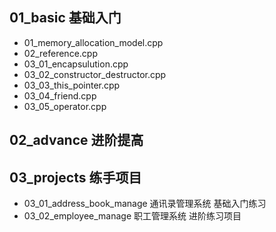 ## 01_basic 基础入门
- 01_memory_allocation_model.cpp
- 02_reference.cpp
- 03_01_encapsulution.cpp
- 03_02_constructor_destructor.cpp
- 03_03_this_pointer.cpp
- 03_04_friend.cpp
- 03_05_operator.cpp

## 02_advance 进阶提高


## 03_projects 练手项目
- 03_01_address_book_manage 通讯录管理系统 基础入门练习
- 03_02_employee_manage 职工管理系统 进阶练习项目

